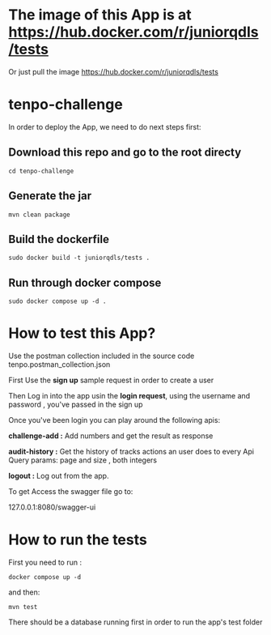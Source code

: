 # The image of this App is at https://hub.docker.com/r/juniorqdls/tests
Or just pull the image https://hub.docker.com/r/juniorqdls/tests


# tenpo-challenge
In order to deploy the App, we need to do next steps first:

## Download this repo and go to the root directy
```
cd tenpo-challenge
```

## Generate the jar 
```
mvn clean package
```

## Build the dockerfile
```
sudo docker build -t juniorqdls/tests .
```

## Run through docker compose

```
sudo docker compose up -d .
```

# How to test this App?
Use the postman collection included in the source code
tenpo.postman_collection.json

First Use the **sign up** sample request in order to create a user

Then Log in into the app usin the **login request**, using the username and password , you've passed in the sign up

Once you've been login you can play around the following apis:

**challenge-add :** 
    Add numbers and get the result as response
    
**audit-history :**
    Get the history of tracks actions an user does to every Api
    Query params: page and size , both integers    
    
**logout :**
    Log out from the app.

To get Access the swagger file go to:

127.0.0.1:8080/swagger-ui

# How to run the tests

First you need to run :
```
docker compose up -d 
```

and then:
```
mvn test
```

There should be a database running first in order to run the app's test folder





